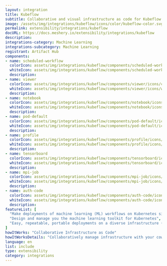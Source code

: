 ```yaml
---
layout: integration
title: Kubeflow
subtitle: Collaborative and visual infrastructure as code for Kubeflow
image: /assets/img/integrations/kubeflow/icons/color/kubeflow-color.svg
permalink: extensibility/integrations/kubeflow
docURL: https://docs.meshery.io/extensibility/integrations/kubeflow
description: 
integrations-category: Machine Learning
integrations-subcategory: Machine Learning
registrant: Artifact Hub
components: 
- name: scheduled-workflow
  colorIcon: assets/img/integrations/kubeflow/components/scheduled-workflow/icons/color/scheduled-workflow-color.svg
  whiteIcon: assets/img/integrations/kubeflow/components/scheduled-workflow/icons/white/scheduled-workflow-white.svg
  description: 
- name: viewer
  colorIcon: assets/img/integrations/kubeflow/components/viewer/icons/color/viewer-color.svg
  whiteIcon: assets/img/integrations/kubeflow/components/viewer/icons/white/viewer-white.svg
  description: 
- name: notebook
  colorIcon: assets/img/integrations/kubeflow/components/notebook/icons/color/notebook-color.svg
  whiteIcon: assets/img/integrations/kubeflow/components/notebook/icons/white/notebook-white.svg
  description: 
- name: pod-default
  colorIcon: assets/img/integrations/kubeflow/components/pod-default/icons/color/pod-default-color.svg
  whiteIcon: assets/img/integrations/kubeflow/components/pod-default/icons/white/pod-default-white.svg
  description: 
- name: profile
  colorIcon: assets/img/integrations/kubeflow/components/profile/icons/color/profile-color.svg
  whiteIcon: assets/img/integrations/kubeflow/components/profile/icons/white/profile-white.svg
  description: 
- name: tensorboard
  colorIcon: assets/img/integrations/kubeflow/components/tensorboard/icons/color/tensorboard-color.svg
  whiteIcon: assets/img/integrations/kubeflow/components/tensorboard/icons/white/tensorboard-white.svg
  description: 
- name: mpi-job
  colorIcon: assets/img/integrations/kubeflow/components/mpi-job/icons/color/mpi-job-color.svg
  whiteIcon: assets/img/integrations/kubeflow/components/mpi-job/icons/white/mpi-job-white.svg
  description: 
- name: auth-code
  colorIcon: assets/img/integrations/kubeflow/components/auth-code/icons/color/auth-code-color.svg
  whiteIcon: assets/img/integrations/kubeflow/components/auth-code/icons/white/auth-code-white.svg
  description: 
featureList: [
  "Make deployments of machine learning (ML) workflows on Kubernetes simple, portable and scalable. ",
  "Design and manage you the machine learning toolkit for Kubernetes",
  "Easy, repeatable, portable deployments on a diverse infrastructure (for example, experimenting on a laptop, then moving to an on-premises cluster or to the cloud)"
]
howItWorks: "Collaborative Infrastructure as Code"
howItWorksDetails: "Collaboratively manage infrastructure with your coworkers synchronously sharing the same designs."
language: en
list: include
type: extensibility
category: integrations
---
```

